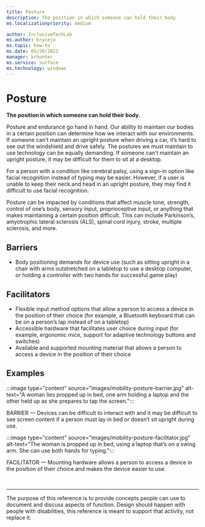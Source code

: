 ```yaml
---
title: Posture
description: The position in which someone can hold their body
ms.localizationpriority: medium

author: InclusiveTechLab
ms.author: brycejo 
ms.topic: how-to
ms.date: 05/20/2021
manager: krhunter
ms.service: surface
ms.technology: windows
---
```


# Posture

**The position in which someone can hold their body.**

Posture and endurance go hand in hand. Our ability to maintain our bodies in a certain position can determine how we interact with our environments. If someone can’t maintain an upright posture when driving a car, it’s hard to see out the windshield and drive safely. The postures we must maintain to use technology can be equally demanding. If someone can’t maintain an upright posture, it may be difficult for them to sit at a desktop.

For a person with a condition like cerebral palsy, using a sign-in option like facial recognition instead of typing may be easier. However, if a user is unable to keep their neck and head in an upright posture, they may find it difficult to use facial recognition.

Posture can be impacted by conditions that affect muscle tone, strength, control of one’s body, sensory input, proprioceptive input, or anything that makes maintaining a certain position difficult. This can include Parkinson’s, amyotrophic lateral sclerosis (ALS), spinal cord injury, stroke, multiple sclerosis, and more.


## Barriers
* Body positioning demands for device use (such as sitting upright in a chair with arms outstretched on a tabletop to use a desktop computer, or holding a controller with two hands for successful game play)

## Facilitators
* Flexible input method options that allow a person to access a device in the position of their choice (for example, a Bluetooth keyboard that can be on a person’s lap instead of on a tabletop)​
* Accessible hardware that facilitates user choice during input (for example, ergonomic mice, support for adaptive technology buttons and switches)​
* Available and supported mounting material that allows a person to access a device in the position of their choice​

## Examples

:::image type="content" source="images/mobility-posture-barrier.jpg" alt-text="A woman lies propped up in bed, one arm holding a laptop and the other held up as she prepares to tap the screen.":::

BARRIER — Devices can be difficult to interact with and it may be difficult to see screen content if a person must lay in bed or doesn’t sit upright during use.

:::image type="content" source="images/mobility-posture-facilitator.jpg" alt-text="The woman is propped up in bed, using a laptop that’s on a swing arm. She can use both hands for typing.":::

FACILITATOR — Mounting hardware allows a person to access a device in the position of their choice and makes the device easier to use.


&nbsp;

[comment]: # (Footer statement)
___
The purpose of this reference is to provide concepts people can use to document and discuss aspects of function. Design should happen with people with disabilities, this reference is meant to support that activity, not replace it. 